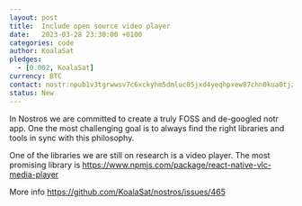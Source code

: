 ```yaml
---
layout: post
title:  Include open source video player
date:   2023-03-28 23:30:00 +0100
categories: code
author: KoalaSat
pledges:
  - [0.002, KoalaSat]
currency: BTC
contact: nostr:npub1v3tgrwwsv7c6xckyhm5dmluc05jxd4yeqhpxew87chn0kua0tjzqc6yvjh
status: New
---
```


In Nostros we are committed to create a truly FOSS and de-googled notr app. One the most challenging goal is to always find the right libraries and tools in sync with this philosophy.

One of the libraries we are still on research is a video player. The most promising library is https://www.npmjs.com/package/react-native-vlc-media-player

More info https://github.com/KoalaSat/nostros/issues/465
